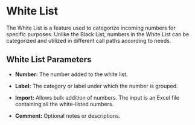 # White List

The White List is a feature used to categorize incoming numbers for specific purposes. Unlike the Black List, numbers in the White List can be categorized and utilized in different call paths according to needs.

## White List Parameters

- **Number:** The number added to the white list.

- **Label:** The category or label under which the number is grouped.

- **Import:** Allows bulk addition of numbers. The input is an Excel file containing all the white-listed numbers.

- **Comment:** Optional notes or descriptions.